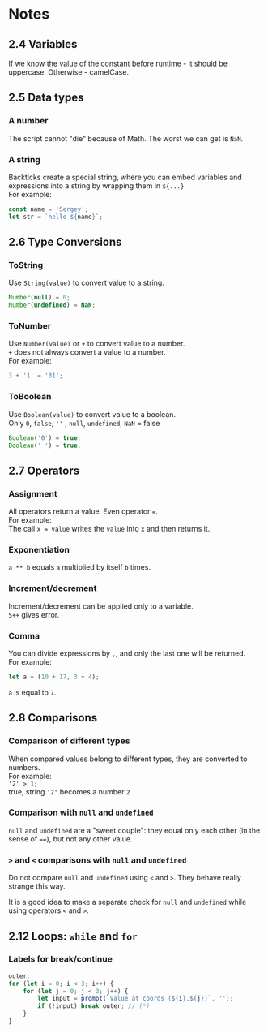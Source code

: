 # Notes 

## 2.4 Variables
If we know the value of the constant before runtime - it should be
uppercase. Otherwise - camelCase. 

## 2.5 Data types
### A number
The script cannot "die" because of Math. The worst we can get is `NaN`. <br>

### A string
Backticks create a special string, where you can embed variables 
and expressions into a string by wrapping them in `${...}` <br>
For example: 
```js
const name = 'Sergey';
let str = `hello ${name}`;
```

## 2.6 Type Conversions
### ToString
Use `String(value)` to convert value to a string. <br>
```js
Number(null) = 0;
Number(undefined) = NaN;
```

### ToNumber
Use `Number(value)` or `+` to convert value to a number. <br> 
`+` does not always convert a value to a number. <br>
For example: <br>
```javascript
3 + '1' = '31';
```

### ToBoolean
Use `Boolean(value)` to convert value to a boolean. <br> 
Only `0`, `false`, `''` , `null`, `undefined`, `NaN` = false <br>
```js
Boolean('0') = true; 
Boolean(' ') = true;
```

## 2.7 Operators
### Assignment
All operators return a value. Even operator `=`. <br>
For example: <br>
The call `x = value` writes the `value` into `x` and then returns it.

### Exponentiation
`a ** b` equals `a` multiplied by itself `b` times.

### Increment/decrement
Increment/decrement can be applied only to a variable. <br>
`5++` gives error.

### Comma
You can divide expressions by `,`, and only the last one
will be returned. <br>
For example: 
```js
let a = (10 + 17, 3 + 4);
```
`a` is equal to `7`.

## 2.8 Comparisons
### Comparison of different types
When compared values belong to different types, they are 
converted to numbers. <br>
For example: <br>
`'2' > 1;` <br>
true, string `'2'` becomes a number `2` 

### Comparison with `null` and `undefined`

`null` and `undefined` are a "sweet couple": they equal only
each other (in the sense of `==`), but not any other value.

### `>` and `<` comparisons with `null` and `undefined`

Do not compare `null` and `undefined` using `<` and `>`. 
They behave really strange this way. <br>

It is a good idea to make a separate check for `null`
and `undefined` while using operators `<` and `>`.

## 2.12 Loops: `while` and `for`
### Labels for break/continue

```javascript
outer: 
for (let i = 0; i < 3; i++) {
    for (let j = 0; j < 3; j++) {
        let input = prompt(`Value at coords (${i},${j})`, '');
        if (!input) break outer; // (*)
    }
}  
```
